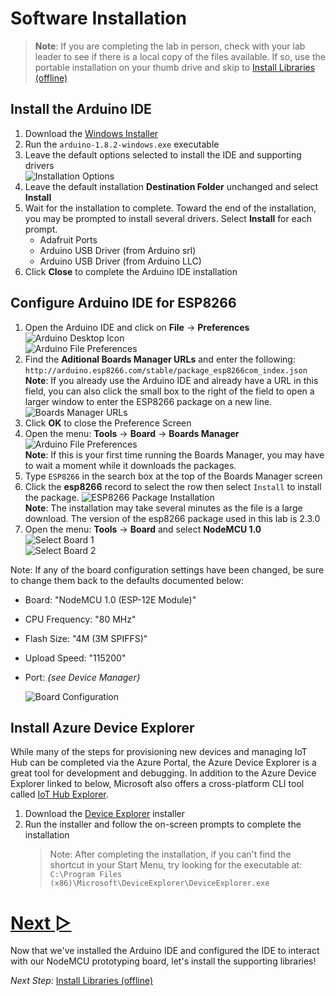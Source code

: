 # Software Installation

> **Note**: If you are completing the lab in person, check with your lab leader to see if there is a local copy of the files available.  If so, use the portable installation on your thumb drive and skip to [Install Libraries (offline)](2_B_Install_Libraries_offline.md)

## Install the Arduino IDE
1. Download the [Windows Installer](https://downloads.arduino.cc/arduino-1.8.2-windows.exe)
1. Run the `arduino-1.8.2-windows.exe` executable  
1. Leave the default options selected to install the IDE and supporting drivers  
![Installation Options](/images/software_install/arduino-windows_install_options.png)
1. Leave the default installation **Destination Folder** unchanged and select **Install**  <!--![Installation Folder](/images/software_install/arduino-windows_install_folder.png)-->
1. Wait for the installation to complete. Toward the end of the installation, you may be prompted to install several drivers. Select **Install** for each prompt.  
    * Adafruit Ports  
    * Arduino USB Driver (from Arduino srl)  
    * Arduino USB Driver (from Arduino LLC)  <!--![Arduino USB Driver LLC](/images/software_install/driver_arduino_llc.png)-->
1. Click **Close** to complete the Arduino IDE installation  
  <!--![First Driver](/images/software_install/arduino-windows_finish.png)-->

## Configure Arduino IDE for ESP8266
1. Open the Arduino IDE and click on **File** → **Preferences**  
![Arduino Desktop Icon](/images/software_configuration/Arduino_Desktop_Icon.png)  
![Arduino File Preferences](/images/software_configuration/Arduino_File_Preferences_Annotated.png)
1. Find the **Aditional Boards Manager URLs** and enter the following:
`http://arduino.esp8266.com/stable/package_esp8266com_index.json`  
**Note**: If you already use the Arduino IDE and already have a URL in this field, you can also click the small box to the right of the field to open a larger window to enter the ESP8266 package on a new line.
![Boards Manager URLs](/images/software_configuration/Arduino_Preference_BM.png)
1. Click **OK** to close the Preference Screen
1. Open the menu: **Tools** → **Board** → **Boards Manager**  
![Arduino File Preferences](/images/software_configuration/Arduino_Boards_Manager.png)  
**Note**: If this is your first time running the Boards Manager, you may have to wait a moment while it downloads the packages.
1. Type `ESP8266` in the search box at the top of the Boards Manager screen
1. Click the **esp8266** record to select the row then select `Install` to install the package.
![ESP8266 Package Installation](/images/software_configuration/Board_Manager_ESP8266.png)  
**Note**: The installation may take several minutes as the file is a large download. The version of the esp8266 package used in this lab is 2.3.0
1. Open the menu: **Tools** → **Board** and select **NodeMCU 1.0**  
![Select Board 1](/images/software_configuration/board_selection1.png)  
![Select Board 2](/images/software_configuration/board_selection2.png)  

Note: If any of the board configuration settings have been changed, be sure to change them back to the defaults documented below:
* Board: "NodeMCU 1.0 (ESP-12E Module)"
* CPU Frequency: "80 MHz"
* Flash Size: "4M (3M SPIFFS)"
* Upload Speed: "115200"
* Port: *{see Device Manager}*  

  ![Board Configuration](/images/board_configuration/board_configuration.png)

## Install Azure Device Explorer
While many of the steps for provisioning new devices and managing IoT Hub can be completed via the Azure Portal, the Azure Device Explorer is a great tool for development and debugging. In addition to the Azure Device Explorer linked to below, Microsoft also offers a cross-platform CLI tool called [IoT Hub Explorer](https://github.com/Azure/iothub-explorer).

1. Download the [Device Explorer](https://github.com/Azure/azure-iot-sdk-csharp/releases/download/2017-5-5/SetupDeviceExplorer.msi) installer
2. Run the installer and follow the on-screen prompts to complete the installation
   > Note: After completing the installation, if you can't find the shortcut in your Start Menu, try looking for the executable at:  
   >`C:\Program Files (x86)\Microsoft\DeviceExplorer\DeviceExplorer.exe`

# [Next ▻](2_B_Install_Libraries_offline.md)
Now that we've installed the Arduino IDE and configured the IDE to interact with our NodeMCU prototyping board, let's install the supporting libraries!

*Next Step*: [Install Libraries (offline)](2_B_Install_Libraries_offline.md)